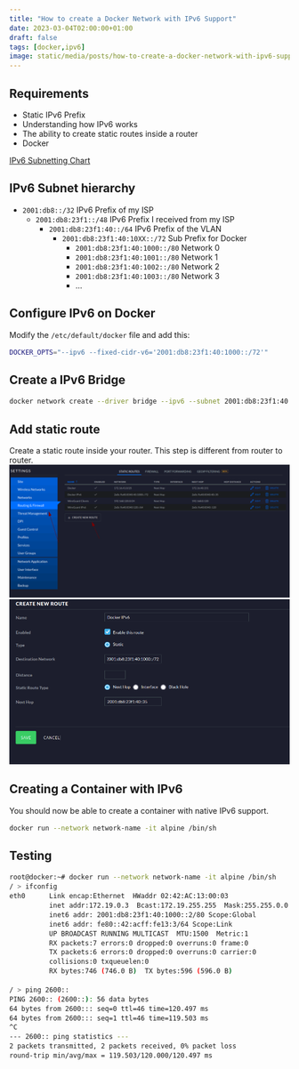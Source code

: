 ```yaml
---
title: "How to create a Docker Network with IPv6 Support"
date: 2023-03-04T02:00:00+01:00
draft: false
tags: [docker,ipv6]
image: static/media/posts/how-to-create-a-docker-network-with-ipv6-support/fejuz-q6j5mSRpi50-unsplash.jpg
---
```


## Requirements
- Static IPv6 Prefix
- Understanding how IPv6 works
- The ability to create static routes inside a router
- Docker

[IPv6 Subnetting Chart](https://www.ripe.net/about-us/press-centre/ipv6-chart_2015.pdf)

## IPv6 Subnet hierarchy
- `2001:db8::/32` IPv6 Prefix of my ISP
    - `2001:db8:23f1::/48` IPv6 Prefix I received from my ISP
        - `2001:db8:23f1:40::/64` IPv6 Prefix of the VLAN
            - `2001:db8:23f1:40:10XX::/72` Sub Prefix for Docker
                - `2001:db8:23f1:40:1000::/80` Network 0
                - `2001:db8:23f1:40:1001::/80` Network 1
                - `2001:db8:23f1:40:1002::/80` Network 2
                - `2001:db8:23f1:40:1003::/80` Network 3
                - ...

## Configure IPv6 on Docker
Modify the `/etc/default/docker` file and add this:
```bash
DOCKER_OPTS="--ipv6 --fixed-cidr-v6='2001:db8:23f1:40:1000::/72'"
```
## Create a IPv6 Bridge
```bash
docker network create --driver bridge --ipv6 --subnet 2001:db8:23f1:40:1000::/80 network-name
```
## Add static route
Create a static route inside your router. This step is different from router to router.
![](/static/media/posts/how-to-create-a-docker-network-with-ipv6-support/static-route-1.png) 
![](/static/media/posts/how-to-create-a-docker-network-with-ipv6-support/static-route-2.png)

## Creating a Container with IPv6
You should now be able to create a container with native IPv6 support.
```bash
docker run --network network-name -it alpine /bin/sh 
```

## Testing
```bash
root@docker:~# docker run --network network-name -it alpine /bin/sh
/ > ifconfig
eth0      Link encap:Ethernet  HWaddr 02:42:AC:13:00:03  
          inet addr:172.19.0.3  Bcast:172.19.255.255  Mask:255.255.0.0
          inet6 addr: 2001:db8:23f1:40:1000::2/80 Scope:Global
          inet6 addr: fe80::42:acff:fe13:3/64 Scope:Link
          UP BROADCAST RUNNING MULTICAST  MTU:1500  Metric:1
          RX packets:7 errors:0 dropped:0 overruns:0 frame:0
          TX packets:6 errors:0 dropped:0 overruns:0 carrier:0
          collisions:0 txqueuelen:0 
          RX bytes:746 (746.0 B)  TX bytes:596 (596.0 B)

/ > ping 2600::
PING 2600:: (2600::): 56 data bytes
64 bytes from 2600::: seq=0 ttl=46 time=120.497 ms
64 bytes from 2600::: seq=1 ttl=46 time=119.503 ms
^C
--- 2600:: ping statistics ---
2 packets transmitted, 2 packets received, 0% packet loss
round-trip min/avg/max = 119.503/120.000/120.497 ms
```
